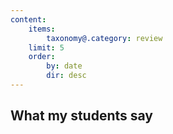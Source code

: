 ```yaml
---
content:
    items:
        taxonomy@.category: review
    limit: 5
    order:
        by: date
        dir: desc
---
```


<script src="theme://js/bricklayer.min.js"></script>
<script src="theme://js/scopedQuerySelectorShim.min.js"></script>

<link src="theme://css/bricklayer.css" type="text/css" rel="stylesheet"></link>
<link src="theme://css/reviews-custom.css" type="text/css" rel="stylesheet"></link>

## What my students say
